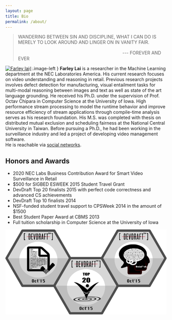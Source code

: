```yaml
---
layout: page
title: Bio
permalink: /about/
---
```


<style type="text/css">
.image-left {
  display: block;
  margin-top: 30px;  
  margin-right: 15px;
  margin-bottom: 5px;
  float: left;
}
</style>

> WANDERING BETWEEN SIN AND DISCIPLINE,
> WHAT I CAN DO IS MERELY TO LOOK AROUND AND LINGER ON IN VANITY FAIR.
>
>　　　　　　　　　　　　　　　　　　　　　　　 --- FOREVER AND EVER

[//]: # (<img align="left" src="https://en.gravatar.com/userimage/13813144/d2988c97a0932bb18b79f953393e12e8.png?size=200"/>)

[![Farley lai](https://en.gravatar.com/userimage/13813144/d2988c97a0932bb18b79f953393e12e8.png?size=100)](){:.image-left }
**Farley Lai** is a researcher in the Machine Learning department at the NEC Laboratories America.
His current research focuses on video understanding and reasoning in retail.
Previous research projects involves defect detection for manufacturing, visual entailment tasks for multi-modal reasoning between images and text 
as well as state of the art language grounding.
He received his Ph.D. under the supervision of Prof. Octav Chipara in Computer Science at the University of Iowa.
High performance stream processing to model the runtime behavior and improve resource efficiency of stream applications through compile-time analysis serves as his research foundation.
His M.S. was completed with thesis on distributed mutual exclusion and scheduling fairness at the National Central University in Taiwan.
Before pursuing a Ph.D., he had been working in the surveillance industry and led a project of developing video management software.  
He is reachable via [social networks](http://www.linkedin.com/in/farleylai).

[//]: # (An up-to-date link:/files/resume-farleylai.pdf[resume] is available for reference.)

## Honors and Awards

- 2020 NEC Labs Business Contribution Award for Smart Video Surveillance in Retail
- $500 for SIGBED ESWEEK 2015 Student Travel Grant
- DevDraft Top 20 finalists 2015 with perfect code correctness and advanced CS achievements
- DevDraft Top 10 finalists 2014
- NSF-funded student travel support to CPSWeek 2014 in the amount of $1500
- Best Student Paper Award at CBMS 2013
- Full tuition scholarship in Computer Science at the University of Iowa

[//]: # (<img align="left" src="http://2.bp.blogspot.com/-DFWgEdTYxd4/VIjfmXrq92I/AAAAAAAAZ5E/EXtdm2Od0S4/s1600/dd_badge_top10_2014.png"/>)
[//]: # (<img align="center" src="../images/Achievements-Oct15.png"/>)
![](../images/Achievements-Oct15.png)
